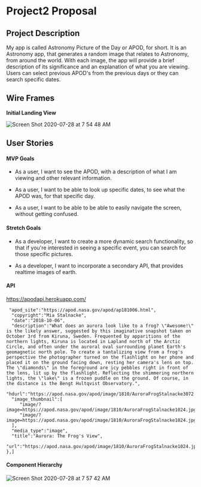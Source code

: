 # Project2 Proposal 

## Project Description 

My app is called Astronomy Picture of the Day or APOD, for short. It is an Astronomy app, that generates a random image that relates to Astronomy, from around the world. With each image, the app will provide a brief description of its significance and an explanation of what you are viewing. Users can select previous APOD's from the previous days or they can search specific dates. 

## Wire Frames

**Initial Landing View**

![Screen Shot 2020-07-28 at 7 54 48 AM](https://media.git.generalassemb.ly/user/28784/files/c2878a80-d0a7-11ea-854a-46f2d17a450e)


## User Stories

#### MVP Goals

- As a user, I want to see the APOD, with a description of what I am viewing and other relevant information.

- As a user, I want to be able to look up specific dates, to see what the APOD was, for that specific day.

- As a user, I want to be able to be able to easily navigate the screen, without getting confused. 

#### Stretch Goals

- As a developer, I want to create a more dynamic search functionality, so that if you're interested in seeing a specific event, you can search for those specific pictures.

- As a developer, I want to incorporate a secondary API, that provides realtime images of earth. 


#### API 
https://apodapi.herokuapp.com/ 

     "apod_site":"https://apod.nasa.gov/apod/ap181006.html",
      "copyright":"Mia Stalnacke",
      "date":"2018-10-06",
      "description":"What does an aurora look like to a frog? \"Awesome!\" is the likely answer, suggested by this imaginative snapshot taken on October 3rd from Kiruna, Sweden. Frequented by apparitions of the northern lights, Kiruna is located in Lapland north of the Arctic Circle, and often under the auroral oval surrounding planet Earth's geomagnetic north pole. To create a tantalizing view from a frog's perspective the photographer turned on the flashlight on her phone and placed it on the ground facing down, resting her camera's lens on top. The \"diamonds\" in the foreground are icy pebbles right in front of the lens, lit up by the flashlight. Reflecting the shimmering northern lights, the \"lake\" is a frozen puddle on the ground. Of course, in the distance is the Bengt Hultqvist Observatory.",
      "hdurl":"https://apod.nasa.gov/apod/image/1810/AuroraFrogStalnacke3072.jpg",
      "image_thumbnail":[
         "image/?image=https://apod.nasa.gov/apod/image/1810/AuroraFrogStalnacke1024.jpg&width=480",
         "image/?image=https://apod.nasa.gov/apod/image/1810/AuroraFrogStalnacke1024.jpg&width=240"
      ],
      "media_type":"image",
      "title":"Aurora: The Frog's View",
      "url":"https://apod.nasa.gov/apod/image/1810/AuroraFrogStalnacke1024.jpg" },]

#### Component Hierarchy 

![Screen Shot 2020-07-28 at 7 57 42 AM](https://media.git.generalassemb.ly/user/28784/files/07132600-d0a8-11ea-8fb2-40acbd0771e7)